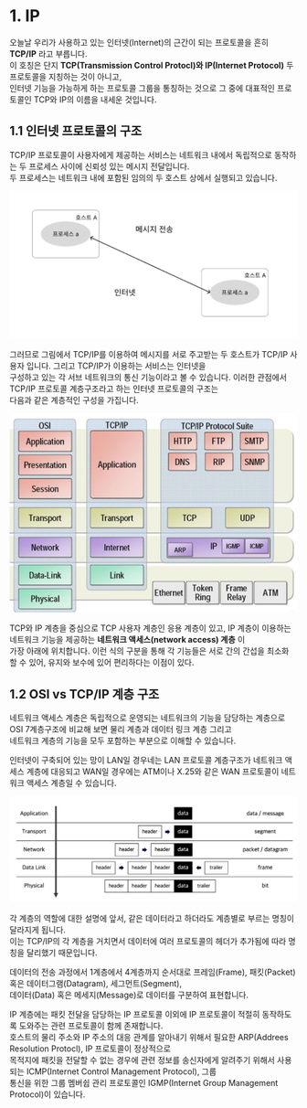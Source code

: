 # 1. IP

오늘날 우리가 사용하고 있는 인터넷(Internet)의 근간이 되는 프로토콜을 흔히 **TCP/IP** 라고 부릅니다.  
이 호칭은 단지 **TCP(Transmission Control Protocl)와 IP(Internet Protocol)** 두 프로토콜을 지칭하는 것이 아니고,  
인터넷 기능을 가능하게 하는 프로토콜 그룹을 통칭하는 것으로 그 중에 대표적인 프로토콜인 TCP와 IP의 이름을 내세운 것입니다.

## 1.1 인터넷 프로토콜의 구조

TCP/IP 프로토콜이 사용자에게 제공하는 서비스는 네트워크 내에서 독립적으로 동작하는 두 프로세스 사이에 신뢰성 있는 메시지 전달입니다.  
두 프로세스는 네트워크 내에 포함된 임의의 두 호스트 상에서 실행되고 있습니다.

![Alt text](/핵심%20데이터%20통신/Contents/chapter15/프로세스_사이의_메시지_전송.png)

그러므로 그림에서 TCP/IP를 이용하여 메시지를 서로 주고받는 두 호스트가 TCP/IP 사용자 입니다. 그리고 TCP/IP가 이용하는 서비스는 인터넷을  
구성하고 있는 각 서브 네트워크의 통신 기능이라고 볼 수 있습니다. 이러한 관점에서 TCP/IP 프로토콜 계층구조라고 하는 인터넷 프로토콜의 구조는  
다음과 같은 계층적인 구성을 가집니다.

![Alt text](/핵심%20데이터%20통신/Contents/chapter15/인터넷_프로토콜_계층구조.png)

TCP와 IP 계층을 중심으로 TCP 사용자 계층인 응용 계층이 있고, IP 계층이 이용하는 네트워크 기능을 제공하는 **네트워크 액세스(network access) 계층** 이  
가장 아래에 위치합니다. 이런 식의 구분을 통해 각 기능들은 서로 간의 간섭을 최소화 할 수 있어, 유지와 보수에 있어 편리하다는 이점이 있다.

## 1.2 OSI vs TCP/IP 계층 구조

네트워크 액세스 계층은 독립적으로 운영되는 네트워크의 기능을 담당하는 계층으로 OSI 7계층구조에 비교해 보면 물리 계층과 데이터 링크 계층 그리고  
네트워크 계층의 기능을 모두 포함하는 부분으로 이해할 수 있습니다.

인터넷이 구축되어 있는 망이 LAN일 경우네는 LAN 프로토콜 계층구조가 네트워크 액세스 계층에 대응되고 WAN일 경우에는 ATM이나 X.25와 같은 WAN 프로토콜이 네트워크 액세스 계층일 수 있습니다.

![Alt text](/핵심%20데이터%20통신/Contents/chapter15/역할.png)

각 계층의 역할에 대한 설명에 앞서, 같은 데이터라고 하더라도 계층별로 부르는 명칭이 달라지게 됩니다.  
이는 TCP/IP의 각 계층을 거치면서 데이터에 여러 프로토콜의 헤더가 추가됨에 따라 명칭을 달리했기 때문입니다.

데이터의 전송 과정에서 1계층에서 4계층까지 순서대로 프레임(Frame), 패킷(Packet) 혹은 데이터그램(Datagram), 세그먼트(Segment),  
데이터(Data) 혹은 메세지(Message)로 데이터를 구분하여 표현합니다.

IP 계층에는 패킷 전달을 담당하는 IP 프로토콜 이외에 IP 프로토콜이 적절히 동작하도록 도와주는 관련 프로토콜이 함께 존재합니다.  
호스트의 물리 주소와 IP 주소의 대응 관계를 알아내기 위해서 필요한 ARP(Addrees Resolution Protocl), IP 프로토콜이 정상적으로  
목적지에 패킷을 전달할 수 없는 경우에 관련 정보를 송신자에게 알려주기 위해서 사용되는 ICMP(Internet Control Management Protocol), 그룹  
통신을 위한 그룹 멤버쉽 관리 프로토콜인 IGMP(Internet Group Management Protocol)이 있습니다.
